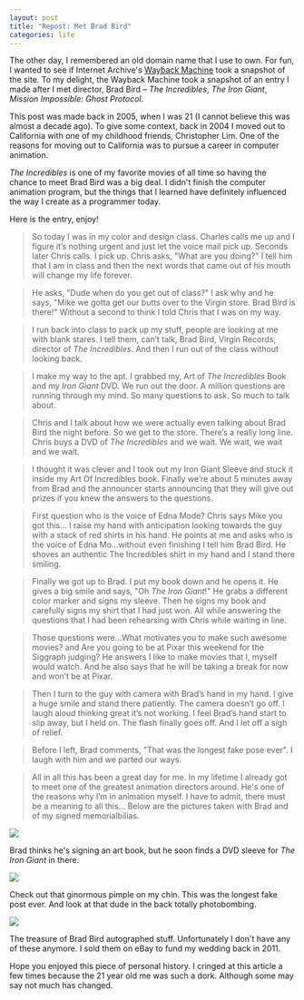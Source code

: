 ```yaml
---
layout: post
title: "Repost: Met Brad Bird"
categories: life
---
```


The other day, I remembered an old domain name that I use to own. For fun, I wanted to see if Internet Archive's [Wayback Machine](http://archive.org/web/) took a snapshot of the site. To my delight, the Wayback Machine took a snapshot of an entry I made after I met director, Brad Bird &ndash; _The Incredibles_, _The Iron Giant_, _Mission Impossible: Ghost Protocol_.

This post was made back in 2005, when I was 21 (I cannot believe this was almost a decade ago). To give some context, back in 2004 I moved out to California with one of my childhood friends, Christopher Lim. One of the reasons for moving out to California was to pursue a career in computer animation.

_The Incredibles_ is one of my favorite movies of all time so having the chance to meet Brad Bird was a big deal. I didn't finish the computer animation program, but the things that I learned have definitely influenced the way I create as a programmer today.

Here is the entry, enjoy!

> So today I was in my color and design class. Charles calls me up and I figure it’s nothing urgent and just let the voice mail pick up. Seconds later Chris calls. I pick up. Chris asks, "What are you doing?" I tell him that I am in class and then the next words that came out of his mouth will change my life forever.

> He asks, "Dude when do you get out of class?" I ask why and he says, "Mike we gotta get our butts over to the Virgin store. Brad Bird is there!" Without a second to think I told Chris that I was on my way.

> I run back into class to pack up my stuff, people are looking at me with blank stares. I tell them, can’t talk, Brad Bird, Virgin Records, director of _The Incredibles_. And then I run out of the class without looking back.

> I make my way to the apt. I grabbed my, Art of _The Incredibles_ Book and my _Iron Giant_ DVD. We run out the door. A million questions are running through my mind. So many questions to ask. So much to talk about.

> Chris and I talk about how we were actually even talking about Brad Bird the night before. So we get to the store. There’s a really long line. Chris buys a DVD of _The Incredibles_ and we wait. We wait, we wait and we wait.

> I thought it was clever and I took out my Iron Giant Sleeve and stuck it inside my Art Of Incredibles book. Finally we’re about 5 minutes away from Brad and the announcer starts announcing that they will give out prizes if you knew the answers to the questions.

> First question who is the voice of Edna Mode? Chris says Mike you got this… I raise my hand with anticipation looking towards the guy with a stack of red shirts in his hand. He points at me and asks who is the voice of Edna Mo…without even finishing I tell him Brad Bird. He shoves an authentic The Incredibles shirt in my hand and I stand there smiling.

> Finally we got up to Brad. I put my book down and he opens it. He gives a big smile and says, "Oh _The Iron Giant_!" He grabs a different color marker and signs my sleeve. Then he signs my book and carefully signs my shirt that I had just won. All while answering the questions that I had been rehearsing with Chris while waiting in line.

> Those questions were…What motivates you to make such awesome movies? and Are you going to be at Pixar this weekend for the Siggraph judging? He answers I like to make movies that I, myself would watch. And he also says that he will be taking a break for now and won’t be at Pixar.

> Then I turn to the guy with camera with Brad’s hand in my hand. I give a huge smile and stand there patiently. The camera doesn’t go off. I laugh aloud thinking great it’s not working. I feel Brad’s hand start to slip away, but I held on. The flash finally goes off. And I let off a sigh of relief.

> Before I left, Brad comments, "That was the longest fake pose ever". I laugh with him and we parted our ways.

> All in all this has been a great day for me. In my lifetime I already got to meet one of the greatest animation directors around. He's one of the reasons why I’m in animation myself. I have to admit, there must be a meaning to all this… Below are the pictures taken with Brad and of my signed memorialbilias.

![](https://dl.dropboxusercontent.com/u/1228961/michaellee/2014/03%20-%20March/brad-bird1.jpg)

Brad thinks he's signing an art book, but he soon finds a DVD sleeve for _The Iron Giant_ in there.

![](https://dl.dropboxusercontent.com/u/1228961/michaellee/2014/03%20-%20March/brad-bird2.jpg)

Check out that ginormous pimple on my chin. This was the longest fake post ever. And look at that dude in the back totally photobombing.

![](https://dl.dropboxusercontent.com/u/1228961/michaellee/2014/03%20-%20March/brad-bird3.jpg)

The treasure of Brad Bird autographed stuff. Unfortunately I don't have any of these anymore. I sold them on eBay to fund my wedding back in 2011.

Hope you enjoyed this piece of personal history. I cringed at this article a few times because the 21 year old me was such a dork. Although some may say not much has changed.
